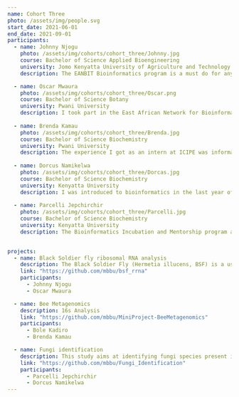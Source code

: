 ```yaml
---
name: Cohort Three
photo: /assets/img/people.svg
start_date: 2021-06-01
end_date: 2021-09-01
participants:
  - name: Johnny Njogu
    photo: /assets/img/cohorts/cohort_three/Johnny.jpg
    course: Bachelor of Science Applied Bioengineering
    university: Jomo Kenyatta University of Agriculture and Technology
    description: The EANBIT Bioinformatics program is a must do for anyone who is serious about research. I came out from school green and I was not sure of how to approach the job market. I was not sure of what to expect or what my interests were. But this program  offered mentors like Dr. Caleb and Festus Nyasimi who guided me to discover my interest. I have finally found  something that I am passionate about. The program enabled me to be able to draw a roadmap to my future. I am not there yet but I am not where I was before joining the program and for this reason I am sincerely grateful to God for being chosen to go through it. Thank you EANBIT, ICIPE especially MBBU staff and my fellow interns for making my stay there memorable and for the skills that I have gained.

  - name: Oscar Mwaura
    photo: /assets/img/cohorts/cohort_three/Oscar.png
    course: Bachelor of Science Botany
    university: Pwani University
    description: I took part in the East African Network for Bioinformatics Training (EANBIT) and the Molecular Biology, Bioinformatics and Statistics Unit (MBBU)-organized Bioinformatics Incubation and Mentorship program from June to September 2021 at the icipe. The program provided me with a once-in-a-lifetime chance to learn more about a variety of topics I found challenging in genomics and bioinformatics, gained access to a wealth of resources, forged connections, and honed my programming and analysis skills in an effort to hone my abilities in anticipation of a future career in plant genomics. Because the program was very adaptable and permitted interns to access learning resources for independent study and participate in training sessions with  surpivisor and trainer Dr. Caleb Kibet, Festus Nyasimi respectively , I was able to focus on my weak areas.I was able to connect with other interns as well scientists from different discourse communities within the bioinformatics industry thanks to the program's collaborative nature, which helped me study and comprehend theoretical concepts in a fresh approach. By the end of the four-month experience, I had accomplished my objectives and improved my proficiency in several programming languages and bioinformatics genomic analysis. To sum it up, lemmi say, it was a really thorough and entertaining training.
    
  - name: Brenda Kamau
    photo: /assets/img/cohorts/cohort_three/Brenda.jpg
    course: Bachelor of Science Biochemistry
    university: Pwani University
    description: The experience I got as an intern at ICIPE was informative and educational. I was introduced to the culture of problem solving and critical thinking. My expectations for the internship were to be able to analyze genomic data and get to learn programming languages. The expectations were met when I was taught Python and I got to work on a mini project which gave me exposure to analyze genomic data. During the internship I got to improve my interpersonal skills through collaborating on a mini project, presenting in a journal club and weekly meetings and code reviews. I interacted with Bioinformaticians at ICIPE who motivated and also mentored me into the field of Bioinformatics. Many thanks to our instructors during the internship Dr Caleb Kibet and Festus Nyasimi for teaching and supervising.
    
  - name: Dorcus Namikelwa
    photo: /assets/img/cohorts/cohort_three/Dorcas.jpg
    course: Bachelor of Science Biochemistry
    university: Kenyatta University
    description: I was introduced to bioinformatics in the last year of my undergraduate studies. This motivated me to apply for the EANBIT bioinformatics internship at icipe to further my experience in this exciting field. The program equipped me with better communication and presentation skills through mandatory participation on science journal clubs and progress meetings.  I really appreciated the holistic approach used by the trainers where we worked collaboratively with real life data and performed bioinformatics analysis and explored different platforms. I look forward to put skills acquired to use and pursue a career in bioinformatics.
    
  - name: Parcelli Jepchirchir
    photo: /assets/img/cohorts/cohort_three/Parcelli.jpg
    course: Bachelor of Science Biochemistry
    university: Kenyatta University
    description: The Bioinformatics Incubation and Mentorship program at icipe was eye opening for me. I got to discover my love for genomic data analysis. I found the act of taking genomic data, fasta format and transforming it to beautiful meaningful plots quite intriguing .I joined the program with very little experience of Bioinformatics and within the four months got to learn hands on and successfully delivered a mini-project on taxonomic classification of fungal species. The beauty of the internship was the collaborative spirit, positive environment and the growth mentality fostered by the great team at icipe. The program is tailored in a way that allows collaborative peer learning. We were paired to work on the mini-project this allowed us to leverage on our strengths to successfully deliver on the project. The weekly updates, journal clubs and the roadmap truly pushed us to having a growth mindset and to keep learning every day. Learning in an environment with no judgment and a great support from my supervisors,peers and the EANBit fellows was truly fulfilling. I am grateful to  EANBit ,Dr. Dan Masiga, Karen Wambui , Dr. Caleb Kibet, Mr. Festus Nyasimi , EANBit fellows together with the Cohort 3 group. It was a great honor to be part of this amazing program. I now continue with my pursuit of gaining mastery in Bioinformatics and to eventually be able to solve the disease burden in Africa.

    
projects:
  - name: Black Soldier fly ribosomal RNA analysis
    description: The Black Soldier Fly (Hermetia illucens, BSF) is a useful tool in valorising organic biomass and other biodegradable wastes. In this study, the BSF larvae were bred under different diets selected based on increasing lignocellulose content. These diets were processed chicken feed (CF), chicken manure (CM), Brewer’s spent grain (BSG), and Water Hyacinth (WH). An additional diet Feed Mix (FM), consisting of the four diets in equal proportions was also incorporated. The different metatranscriptomes were sequenced using the PCR-cDNA approach on the ONT MinION platform. While the work, using ONT, aimed to identify and functionally characterise lignocellulosic biomass-degrading microbes, the mRNA enrichment protocol still retained some rRNAs, which were filtered out using SortMeRNA (Kopylova et al., 2012).
    link: "https://github.com/mbbu/bsf_rrna"
    participants:
      - Johnny Njogu
      - Oscar Mwaura

  - name: Bee Metagenomics
    description: 16s Analysis
    link: "https://github.com/mbbu/MiniProject-BeeMetagenomics"
    participants:
      - Bole Kadiro
      - Brenda Kamau

  - name: Fungi identification
    description: This study aims at identifying fungi species present in the beehives across Madagascar, Zanzibar, Tanzania, Ethiopia and Kenya. You can find a better description of the project plan here. This will be using ITS2-4 data collected from these regions using metabarcoding.
    link: "https://github.com/mbbu/Fungi_Identification"
    participants:
      - Parcelli Jepchirchir
      - Dorcus Namikelwa
---
```

